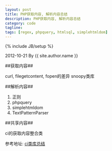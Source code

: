```yaml
---
layout: post
title: PHP获取内容, 解析内容总结
description: PHP获取内容, 解析内容总结
category: code
tagline: 
tags: [regex, phpquery, htmlsql, simplehtmldom]
---
```

{% include JB/setup %}

2012-10-21 By {{ site.author.name }}

##获取内容##

curl, filegetcontent, fopen的差异
snoopy类库

##解析内容##

1. 正则
2. phpquery
3. simplehtmldom
4. TextPatternParser

##共享内容##

ci的获取内容整合类

参考地址: [ci类库总结](http://codeigniter.org.cn/forums/thread-14634-1-1.html "参考内容")